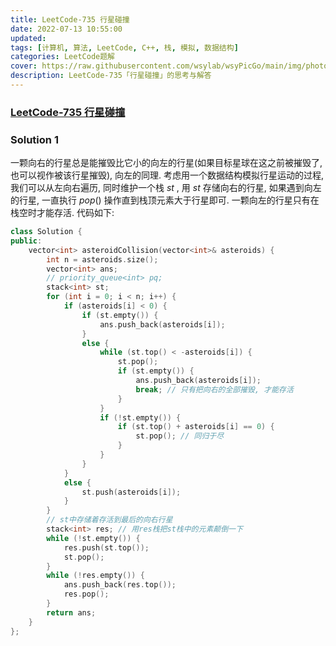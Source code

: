 ```yaml
---
title: LeetCode-735 行星碰撞 
date: 2022-07-13 10:55:00
updated:
tags: [计算机, 算法, LeetCode, C++, 栈, 模拟, 数据结构]
categories: LeetCode题解
cover: https://raw.githubusercontent.com/wsylab/wsyPicGo/main/img/photo-1469980098053-382eb10ba017
description: LeetCode-735「行星碰撞」的思考与解答
---
```

### [LeetCode-735 行星碰撞](https://leetcode.cn/problems/asteroid-collision/)

### Solution 1
一颗向右的行星总是能摧毁比它小的向左的行星(如果目标星球在这之前被摧毁了, 也可以视作被该行星摧毁), 向左的同理. 考虑用一个数据结构模拟行星运动的过程, 我们可以从左向右遍历, 同时维护一个栈 $st$ , 用 $st$ 存储向右的行星, 如果遇到向左的行星, 一直执行 $pop()$ 操作直到栈顶元素大于行星即可. 一颗向左的行星只有在栈空时才能存活.
代码如下:
```C++
class Solution {
public:
    vector<int> asteroidCollision(vector<int>& asteroids) {
        int n = asteroids.size();
        vector<int> ans;
        // priority_queue<int> pq;
        stack<int> st;
        for (int i = 0; i < n; i++) {
            if (asteroids[i] < 0) {
                if (st.empty()) {
                    ans.push_back(asteroids[i]);
                }
                else {
                    while (st.top() < -asteroids[i]) {
                        st.pop();
                        if (st.empty()) {
                            ans.push_back(asteroids[i]);
                            break; // 只有把向右的全部摧毁, 才能存活
                        }
                    }
                    if (!st.empty()) {
                        if (st.top() + asteroids[i] == 0) {
                            st.pop(); // 同归于尽
                        }
                    }
                }
            }
            else {
                st.push(asteroids[i]);
            }
        }
        // st中存储着存活到最后的向右行星
        stack<int> res; // 用res栈把st栈中的元素颠倒一下
        while (!st.empty()) {
            res.push(st.top());
            st.pop();
        }
        while (!res.empty()) {
            ans.push_back(res.top());
            res.pop();
        } 
        return ans;
    }
};
```